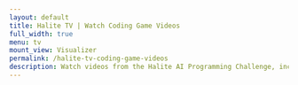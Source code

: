 ```yaml
---
layout: default
title: Halite TV | Watch Coding Game Videos
full_width: true
menu: tv
mount_view: Visualizer
permalink: /halite-tv-coding-game-videos
description: Watch videos from the Halite AI Programming Challenge, including featured videos and games with top players.
---
```


<div id="visualizer-container"></div>

<div id="halitetv-visualizer">
</div>

